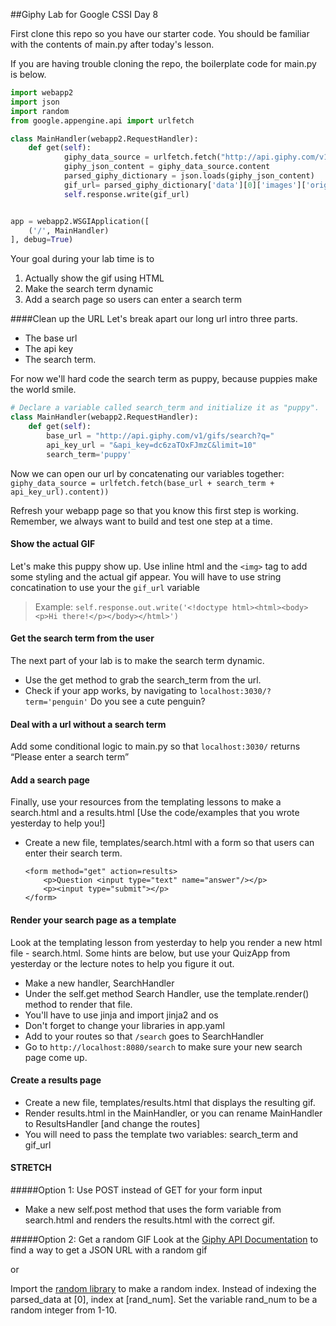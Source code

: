 ##Giphy Lab for Google CSSI Day 8

First clone this repo so you have our starter code. You should be familiar with the contents of main.py after today's lesson.

If you are having trouble cloning the repo, the boilerplate code for main.py is below.
```python
import webapp2
import json
import random
from google.appengine.api import urlfetch

class MainHandler(webapp2.RequestHandler):
    def get(self):
            giphy_data_source = urlfetch.fetch("http://api.giphy.com/v1/gifs/search?q=+ryan+goslin&api_key=dc6zaTOxFJmzC&limit=10")
            giphy_json_content = giphy_data_source.content
            parsed_giphy_dictionary = json.loads(giphy_json_content)
            gif_url= parsed_giphy_dictionary['data'][0]['images']['original']['url']
            self.response.write(gif_url)


app = webapp2.WSGIApplication([
    ('/', MainHandler)
], debug=True)

```

Your goal during your lab time is to

1. Actually show the gif using HTML
2. Make the search term dynamic
3. Add a search page so users can enter a search term

####Clean up the URL
Let's break apart our long url intro three parts. 
* The base url
* The api key 
* The search term. 

For now we'll hard code the search term as puppy, because puppies make the world smile. 
```python
# Declare a variable called search_term and initialize it as "puppy".
class MainHandler(webapp2.RequestHandler):
    def get(self):
        base_url = "http://api.giphy.com/v1/gifs/search?q="
        api_key_url = "&api_key=dc6zaTOxFJmzC&limit=10"
        search_term='puppy'
```
Now we can open our url by concatenating our variables together:
`giphy_data_source = urlfetch.fetch(base_url + search_term + api_key_url).content))`
            
Refresh your webapp page so that you know this first step is working. Remember, we always want to build and test one step at a time.

#### Show the actual GIF
Let's make this puppy show up. Use inline html and the `<img>` tag to add some styling and the actual gif appear. You will have to use string concatination to use your the `gif_url` variable 
> Example: `self.response.out.write('<!doctype html><html><body><p>Hi there!</p></body></html>')`


#### Get the search term from the user

The next part of your lab is to make the search term dynamic. 

* Use the get method to grab the search_term from the url.
* Check if your app works, by navigating to `localhost:3030/?term='penguin'` Do you see a cute penguin?




#### Deal with a url without a search term
Add some conditional logic to main.py so that  `localhost:3030/` returns “Please enter a search term”

#### Add a search page 

Finally, use your resources from the templating lessons to make a search.html and a results.html [Use the code/examples that you wrote yesterday to help you!]

* Create a new file, templates/search.html with a form so that users can enter their search term.
  
    ```
    <form method="get" action=results>
		<p>Question <input type="text" name="answer"/></p>
		<p><input type="submit"></p>
	</form>
   ```
   
#### Render your search page as a template   
Look at the templating lesson from yesterday to help you render a new html file - search.html. Some hints are below, but use your QuizApp from yesterday or the lecture notes to help you figure it out. 
* Make a new handler, SearchHandler
* Under the self.get method Search Handler, use the template.render() method to render that file.
* You'll have to use jinja and import jinja2 and os 
* Don't forget to change your libraries in app.yaml
* Add to your routes so that `/search` goes to SearchHandler
* Go to `http://localhost:8080/search` to make sure your new search page come up. 

#### Create a results page
* Create a new file, templates/results.html that displays the resulting gif.
* Render results.html in the MainHandler, or you can rename MainHandler to ResultsHandler [and change the routes]
* You will need to pass the template two variables: search_term and gif_url



#### STRETCH 
#####Option 1: Use POST instead of GET for your form input
* Make a new self.post method that uses the form variable from search.html and renders the results.html with the correct gif.

#####Option 2: Get a random GIF
Look at the [Giphy API Documentation](https://github.com/giphy/GiphyAPI) to find a way to get a JSON URL with a random gif

or

Import the [random library](https://docs.python.org/2/library/random.html) to make a random index. Instead of indexing the parsed_data at [0], index at [rand\_num]. Set the variable rand_num to be a random integer  from 1-10. 


